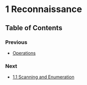 # 1 Reconnaissance

## Table of Contents

### Previous

- [Operations](https://github.com/0xsyr0/Red-Team-Playbooks/blob/master/Operations/Operations.md)

### Next

- [1.1 Scanning and Enumeration](https://github.com/0xsyr0/Red-Team-Playbooks/blob/master/1-Reconnaissance/1.1-Scanning-and-Enumeration.md)
